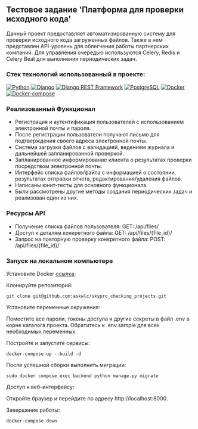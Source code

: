 ## Тестовое задание 'Платформа для проверки исходного кода' 
Данный проект предоставляет автоматизированную систему для проверки исходного кода загруженных файлов.
Также в нем представлен API-уровень для облегчения работы партнерских компаний.
Для управления очередью используются Celery, Redis и Celery Beat для выполнения периодических задач.


### Стек технологий использованный в проекте:
[![Python](https://img.shields.io/badge/-Python-464646?style=flat&logo=Python&logoColor=ffffff&color=043A6B)](https://www.python.org/)
[![Django](https://img.shields.io/badge/-Django-464646?style=flat&logo=Django&logoColor=ffffff&color=043A6B)](https://www.djangoproject.com/)
[![Django REST Framework](https://img.shields.io/badge/-Django%20REST%20Framework-464646?style=flat&logo=Django%20REST%20Framework&logoColor=ffffff&color=043A6B)](https://www.django-rest-framework.org/)
[![PostgreSQL](https://img.shields.io/badge/-PostgreSQL-464646?style=flat&logo=PostgreSQL&logoColor=ffffff&color=043A6B)](https://www.postgresql.org/)
[![Docker](https://img.shields.io/badge/-Docker-464646?style=flat&logo=Docker&logoColor=ffffff&color=043A6B)](https://www.docker.com/)
[![Docker-compose](https://img.shields.io/badge/-Docker%20compose-464646?style=flat&logo=Docker&logoColor=ffffff&color=043A6B)](https://www.docker.com/)

### Реализованный Функционал
- Регистрация и аутентификация пользователей с использованием электронной почты и пароля.
- После регистрации пользователи получают письмо для подтверждения своего адреса электронной почты.
- Система загрузки файлов с валидацией, ведением журнала и дальнейшей запланированной проверкой.
- Запланированное информирование клиента о результатах проверки посредством электронной почты.
- Интерфейс списка файлов/файла с информацией о состоянии, результатах отправки отчета, редактирования/удаления файлов.
- Написаны юнит-тесты для основного функционала.
- Были рассмотрены другие методы создания периодических задач и реализован один из них.

### Ресурсы API
- Получение списка файлов пользователя: GET: /api/files/
- Доступ к деталям конкретного файла: GET: /api/files/{file_id}/
- Запрос на повторную проверку конкретного файла: POST: /api/files/{file_id}/




### Запуск на локальном компьютере

Установите Docker [ссылка]('https://www.docker.com'):

Клонируйте репозиторий:
```
git clone git@github.com:askwlc/skypro_checking_projects.git
```

Установите переменные окружения:

Поместите все пароли, токены доступа и другие секреты в файл .env в корне каталога проекта.
Обратитесь к .env.sample для всех необходимых переменных.

Постройте и запустите сервисы:

```
docker-compose up --build -d
```

После успешной сборки выполнить миграции:

```
sudo docker compose exec backend python manage.py migrate
```


Доступ к веб-интерфейсу:

Откройте браузер и перейдите по адресу http://localhost:8000.

Завершение работы:

```
docker-compose down
```

